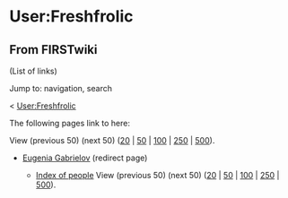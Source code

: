 # User:Freshfrolic

## From FIRSTwiki

(List of links)

Jump to: navigation, search

< [User:Freshfrolic](/index.php?title=User:Freshfrolic&redirect=no "User:Freshfrolic")

The following pages link to here:

View (previous 50) (next 50) ([20](/index.php?title=Special:Whatlinkshere/User:Freshfrolic&limit=20&from=0 "Special:Whatlinkshere/User:Freshfrolic") | [50](/index.php?title=Special:Whatlinkshere/User:Freshfrolic&limit=50&from=0 "Special:Whatlinkshere/User:Freshfrolic") | [100](/index.php?title=Special:Whatlinkshere/User:Freshfrolic&limit=100&from=0 "Special:Whatlinkshere/User:Freshfrolic") | [250](/index.php?title=Special:Whatlinkshere/User:Freshfrolic&limit=250&from=0 "Special:Whatlinkshere/User:Freshfrolic") | [500](/index.php?title=Special:Whatlinkshere/User:Freshfrolic&limit=500&from=0 "Special:Whatlinkshere/User:Freshfrolic")).

- [Eugenia Gabrielov](/index.php?title=Eugenia_Gabrielov&redirect=no "Eugenia Gabrielov") (redirect page) 

  - [Index of people](Index_of_people "Index of people") View (previous 50) (next 50) ([20](/index.php?title=Special:Whatlinkshere/User:Freshfrolic&limit=20&from=0 "Special:Whatlinkshere/User:Freshfrolic") | [50](/index.php?title=Special:Whatlinkshere/User:Freshfrolic&limit=50&from=0 "Special:Whatlinkshere/User:Freshfrolic") | [100](/index.php?title=Special:Whatlinkshere/User:Freshfrolic&limit=100&from=0 "Special:Whatlinkshere/User:Freshfrolic") | [250](/index.php?title=Special:Whatlinkshere/User:Freshfrolic&limit=250&from=0 "Special:Whatlinkshere/User:Freshfrolic") | [500](/index.php?title=Special:Whatlinkshere/User:Freshfrolic&limit=500&from=0 "Special:Whatlinkshere/User:Freshfrolic")).
